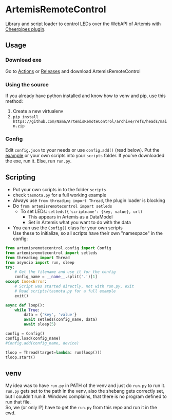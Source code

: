 # ArtemisRemoteControl
Library and script loader to control LEDs over the WebAPI of Artemis with [Cheerpipes plugin](https://github.com/Cheerpipe/Artemis.Plugins.Public/tree/master/src/Modules/Artemis.Plugins.Modules.Json).
## Usage
### Download exe
Go to [Actions](https://github.com/Nama/ArtemisRemoteControl/actions) or [Releases](https://github.com/Nama/ArtemisRemoteControl/releases) and download ArtemisRemoteControl
### Using the source
If you already have python installed and know how to venv and pip, use this method:

1. Create a new virtualenv
2. `pip install https://github.com/Nama/ArtemisRemoteControl/archive/refs/heads/main.zip`

### Config
Edit `config.json` to your needs or use `config.add()` (read below). Put the [example](https://github.com/Nama/ArtemisRemoteControl/tree/main/scripts) or your own scripts into your `scripts` folder.
If you've downloaded the exe, run it. Else, run `run.py`.

## Scripting
- Put your own scripts in to the folder `scripts`
- check `tasmota.py` for a full working example
- Always use `from threading import Thread`, the plugin loader is blocking
- Do `from artemisremotecontrol import setleds`
    - To set LEDs: `setleds({'scriptname': {key, value}, url)`
        - This appears in Artemis as a DataModel
        - Set in Artemis what you want to do with the data
- You can use the `Config()` class for your own scripts  
  Use these to initialize, so all scripts have their own "namespace" in the config:
```py
from artemisremotecontrol.config import Config
from artemisremotecontrol import setleds
from threading import Thread
from asyncio import run, sleep
try:
    # Get the filename and use it for the config
    config_name = __name__.split('.')[1]
except IndexError:
    # Script was started directly, not with run.py, exit
    # Read scripts/tasmota.py for a full example
    exit()

async def loop():
    while True:
        data = {'key', 'value'}
        await setleds(config_name, data)
        await sleep(5)

config = Config()
config.load(config_name)
#Config.add(config_name, device)

tloop = Thread(target=lambda: run(loop()))
tloop.start()
```

## venv
My idea was to have `run.py` in PATH of the venv and just do `run.py` to run it.  
`run.py` gets set to the path in the venv, also the shebang gets correctly set, but I couldn't run it. Windows complains, that there is no program defined to run that file.  
So, we (or only I?) have to get the `run.py` from this repo and run it in the cwd.
